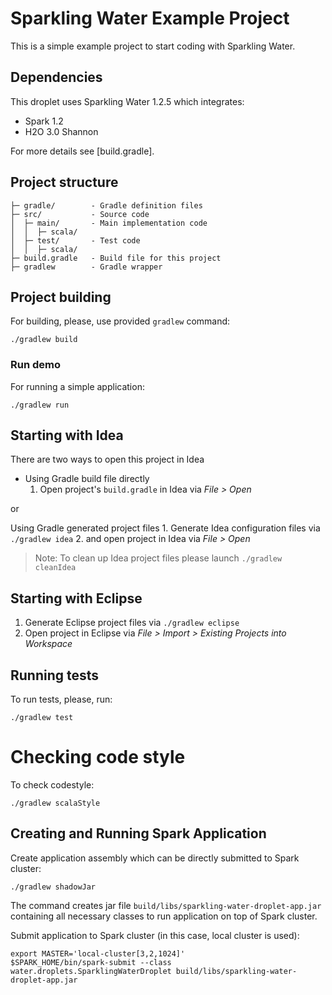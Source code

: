 # Sparkling Water Example Project

This is a simple example project to start coding with Sparkling Water.

## Dependencies
This droplet uses Sparkling Water 1.2.5 which integrates:
  - Spark 1.2
  - H2O 3.0 Shannon

For more details see [build.gradle].

## Project structure
 
```
├─ gradle/        - Gradle definition files
├─ src/           - Source code
│  ├─ main/       - Main implementation code 
│  │  ├─ scala/
│  ├─ test/       - Test code
│  │  ├─ scala/
├─ build.gradle   - Build file for this project
├─ gradlew        - Gradle wrapper 
```

## Project building

For building, please, use provided `gradlew` command:
```
./gradlew build
```

### Run demo
For running a simple application:
```
./gradlew run
```

## Starting with Idea

There are two ways to open this project in Idea

  * Using Gradle build file directly
    1. Open project's `build.gradle` in Idea via _File > Open_ 
    
or
  
  Using Gradle generated project files
    1. Generate Idea configuration files via
      ```
      ./gradlew idea
      ```
    2. and open project in Idea via _File > Open_
    
> Note: To clean up Idea project files please launch `./gradlew cleanIdea`

## Starting with Eclipse
  1. Generate Eclipse project files via `./gradlew eclipse`
  2. Open project in Eclipse via _File > Import > Existing Projects into Workspace_


## Running tests

To run tests, please, run:
```
./gradlew test
```

# Checking code style

To check codestyle:
```
./gradlew scalaStyle
```

## Creating and Running Spark Application

Create application assembly which can be directly submitted to Spark cluster:
```
./gradlew shadowJar
```
The command creates jar file `build/libs/sparkling-water-droplet-app.jar` containing all necessary classes to run application on top of Spark cluster.

Submit application to Spark cluster (in this case, local cluster is used):
```
export MASTER='local-cluster[3,2,1024]'
$SPARK_HOME/bin/spark-submit --class water.droplets.SparklingWaterDroplet build/libs/sparkling-water-droplet-app.jar
```




